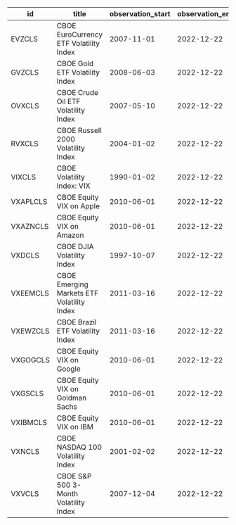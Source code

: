 | id       | title                                      | observation_start   | observation_end   |
|----------|--------------------------------------------|---------------------|-------------------|
| EVZCLS   | CBOE EuroCurrency ETF Volatility Index     | 2007-11-01          | 2022-12-22        |
| GVZCLS   | CBOE Gold ETF Volatility Index             | 2008-06-03          | 2022-12-22        |
| OVXCLS   | CBOE Crude Oil ETF Volatility Index        | 2007-05-10          | 2022-12-22        |
| RVXCLS   | CBOE Russell 2000 Volatility Index         | 2004-01-02          | 2022-12-22        |
| VIXCLS   | CBOE Volatility Index: VIX                 | 1990-01-02          | 2022-12-22        |
| VXAPLCLS | CBOE Equity VIX on Apple                   | 2010-06-01          | 2022-12-22        |
| VXAZNCLS | CBOE Equity VIX on Amazon                  | 2010-06-01          | 2022-12-22        |
| VXDCLS   | CBOE DJIA Volatility Index                 | 1997-10-07          | 2022-12-22        |
| VXEEMCLS | CBOE Emerging Markets ETF Volatility Index | 2011-03-16          | 2022-12-22        |
| VXEWZCLS | CBOE Brazil ETF Volatility Index           | 2011-03-16          | 2022-12-22        |
| VXGOGCLS | CBOE Equity VIX on Google                  | 2010-06-01          | 2022-12-22        |
| VXGSCLS  | CBOE Equity VIX on Goldman Sachs           | 2010-06-01          | 2022-12-22        |
| VXIBMCLS | CBOE Equity VIX on IBM                     | 2010-06-01          | 2022-12-22        |
| VXNCLS   | CBOE NASDAQ 100 Volatility Index           | 2001-02-02          | 2022-12-22        |
| VXVCLS   | CBOE S&P 500 3-Month Volatility Index      | 2007-12-04          | 2022-12-22        |